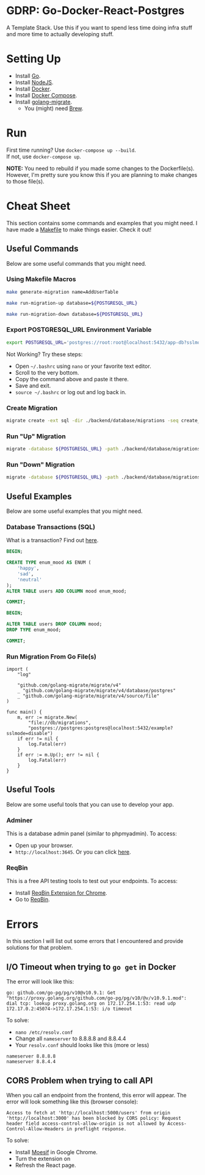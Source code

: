 # GDRP: Go-Docker-React-Postgres
A Template Stack. Use this if you want to spend less time doing infra stuff and more time to actually developing stuff.

# Setting Up
- Install [Go](https://golang.org/doc/install).
- Install [NodeJS](https://nodejs.org/en/download/).
- Install [Docker](https://docs.docker.com/get-docker/).
- Install [Docker Compose](https://docs.docker.com/compose/install/).
- Install [golang-migrate](https://github.com/golang-migrate/migrate).
    - You (might) need [Brew](https://brew.sh/).

# Run
First time running? Use `docker-compose up --build`.\
If not, use `docker-compose up`.

**NOTE:** You need to rebuild if you made some changes to the Dockerfile(s). However, I'm pretty sure you know this if you are planning to make changes to those file(s).

# Cheat Sheet
This section contains some commands and examples that you might need. I have made a [Makefile](https://github.com/acailuv/GDRP/blob/main/Makefile) to make things easier. Check it out!

## Useful Commands
Below are some useful commands that you might need.

### Using Makefile Macros
```bash
make generate-migration name=AddUserTable
```
```bash
make run-migration-up database=${POSTGRESQL_URL}
```
```bash
make run-migration-down database=${POSTGRESQL_URL}
```

### Export POSTGRESQL_URL Environment Variable
```bash
export POSTGRESQL_URL='postgres://root:root@localhost:5432/app-db?sslmode=disable'
```
Not Working? Try these steps:
- Open `~/.bashrc` using `nano` or your favorite text editor.
- Scroll to the very bottom.
- Copy the command above and paste it there.
- Save and exit.
- `source ~/.bashrc` or log out and log back in.

### Create Migration
```bash
migrate create -ext sql -dir ./backend/database/migrations -seq create_users_table
```

### Run "Up" Migration
```bash
migrate -database ${POSTGRESQL_URL} -path ./backend/database/migrations up
```

### Run "Down" Migration
```bash
migrate -database ${POSTGRESQL_URL} -path ./backend/database/migrations down
```

## Useful Examples
Below are some useful examples that you might need.

### Database Transactions (SQL)
What is a transaction? Find out [here](https://specialties.bayt.com/en/specialties/q/222277/what-is-the-difference-between-transaction-and-query/).
```sql
BEGIN;

CREATE TYPE enum_mood AS ENUM (
	'happy',
	'sad',
	'neutral'
);
ALTER TABLE users ADD COLUMN mood enum_mood;

COMMIT;
```
```sql
BEGIN;

ALTER TABLE users DROP COLUMN mood;
DROP TYPE enum_mood;

COMMIT;
```

### Run Migration From Go File(s)
```golang
import (
	"log"

	"github.com/golang-migrate/migrate/v4"
	_ "github.com/golang-migrate/migrate/v4/database/postgres"
	_ "github.com/golang-migrate/migrate/v4/source/file"
)

func main() {
	m, err := migrate.New(
		"file://db/migrations",
		"postgres://postgres:postgres@localhost:5432/example?sslmode=disable")
	if err != nil {
		log.Fatal(err)
	}
	if err := m.Up(); err != nil {
		log.Fatal(err)
	}
}
```

## Useful Tools
Below are some useful tools that you can use to develop your app.

### Adminer
This is a database admin panel (similar to phpmyadmin). To access:
- Open up your browser.
- `http://localhost:3645`. Or you can click [here](http://localhost:3645).

### ReqBin
This is a free API testing tools to test out your endpoints. To access:
- Install [ReqBin Extension for Chrome](https://chrome.google.com/webstore/detail/reqbin-http-client/gmmkjpcadciiokjpikmkkmapphbmdjok).
- Go to [ReqBin](https://reqbin.com/).

# Errors
In this section I will list out some errors that I encountered and provide solutions for that problem.

## I/O Timeout when trying to `go get` in Docker
The error will look like this:
```
go: github.com/go-pg/pg/v10@v10.9.1: Get "https://proxy.golang.org/github.com/go-pg/pg/v10/@v/v10.9.1.mod": dial tcp: lookup proxy.golang.org on 172.17.254.1:53: read udp 172.17.0.2:45074->172.17.254.1:53: i/o timeout
```
To solve:
- `nano /etc/resolv.conf`
- Change all `nameserver` to 8.8.8.8 and 8.8.4.4
- Your `resolv.conf` should looks like this (more or less)
```
nameserver 8.8.8.8
nameserver 8.8.4.4
```

## CORS Problem when trying to call API
When you call an endpoint from the frontend, this error will appear. The error will look something like this (browser console):
```
Access to fetch at 'http://localhost:5000/users' from origin 'http://localhost:3000' has been blocked by CORS policy: Request header field access-control-allow-origin is not allowed by Access-Control-Allow-Headers in preflight response.
```
To solve:
- Install [Moesif](https://chrome.google.com/webstore/detail/moesif-origin-cors-change/digfbfaphojjndkpccljibejjbppifbc) in Google Chrome.
- Turn the extension on
- Refresh the React page.